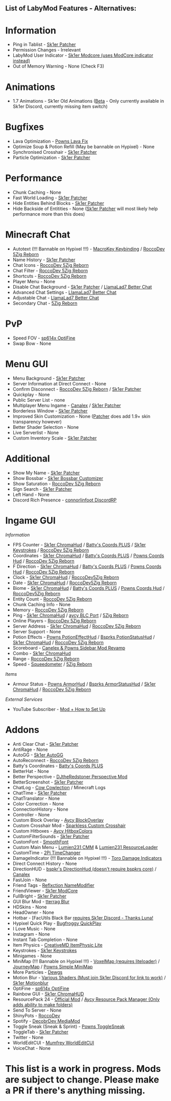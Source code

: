 ## List of LabyMod Features - Alternatives:

# Information
- Ping in Tablist - [Sk1er Patcher](https://sk1er.club/mods/patcher)
- Permission Changes - Irrelevant
- LabyMod User Indicator - [Sk1er Modcore (uses ModCore indicator instead)](https://sk1er.club/mods/modcore)
- Out of Memory Warning - None (Check F3)

# Animations
- 1.7 Animations - Sk1er Old Animations ([Beta](https://sk1er.club/beta) - Only currently available in Sk1er Discord, currently missing item switch)

# Bugfixes
- Lava Optimization - [Powns Lava Fix](https://download.powns.dev/lavafix189)
- Optimize Soup & Potion Refill (May be bannable on Hypixel) - None
- Synchronised Crosshair - [Sk1er Patcher](https://sk1er.club/mods/patcher)
- Particle Optimization - [Sk1er Patcher](https://sk1er.club/mods/patcher)

# Performance
- Chunk Caching - None
- Fast World Loading - [Sk1er Patcher](https://sk1er.club/mods/patcher)
- Hide Entities Behind Blocks - [Sk1er Patcher](https://sk1er.club/mods/patcher)
- Hide Backside of Entitities - None ([Sk1er Patcher](https://sk1er.club/mods/patcher) will most likely help performance more than this does)

# Minecraft Chat
- Autotext (!!! Bannable on Hypixel !!!) - [MacroKey Keybinding](https://www.curseforge.com/minecraft/mc-mods/macrokey-keybinding/files/2659839) / [RoccoDev 5Zig Reborn](https://5zigreborn.eu/)
- Name History - [Sk1er Patcher](https://sk1er.club/mods/patcher)
- Chat Icons - [RoccoDev 5Zig Reborn](https://5zigreborn.eu/)
- Chat Filter - [RoccoDev 5Zig Reborn](https://5zigreborn.eu/)
- Shortcuts - [RoccoDev 5Zig Reborn](https://5zigreborn.eu/)
- Player Menu - None
- Disable Chat Background - [Sk1er Patcher](https://sk1er.club/mods/patcher) / [LlamaLad7 Better Chat](https://www.curseforge.com/minecraft/mc-mods/better-chat/files/3048404)
- Advanced Chat Settings - [LlamaLad7 Better Chat](https://www.curseforge.com/minecraft/mc-mods/better-chat/files/3048404)
- Adjustable Chat - [LlamaLad7 Better Chat](https://www.curseforge.com/minecraft/mc-mods/better-chat/files/3048404)
- Secondary Chat - [5Zig Reborn](https://5zigreborn.eu/)

# PvP
- Speed FOV - [sp614x OptiFine](https://optifine.net)
- Swap Bow - None

# Menu GUI
- Menu Background - [Sk1er Patcher](https://sk1er.club/mods/patcher)
- Server Information at Direct Connect - None
- Confirm Disconnect - [RoccoDev 5Zig Reborn](https://5zigreborn.eu/) / [Sk1er Patcher](https://sk1er.club/mods/patcher)
- Quickplay - None
- Public Server List - none
- Multiplayer Menu Ingame - [Canalex](https://www.youtube.com/watch?v=04EangMQd7I) / [Sk1er Patcher](https://sk1er.club/mods/patcher)
- Borderless Window - [Sk1er Patcher](https://sk1er.club/mods/patcher)
- Improved Skin Customization - None ([Patcher](https://sk1er.club/mods/patcher) does add 1.9+ skin transparency however)
- Better Shader Selection - None
- Live Serverlist - None
- Custom Inventory Scale - [Sk1er Patcher](https://sk1er.club/mods/patcher)

# Additional
- Show My Name - [Sk1er Patcher](https://sk1er.club/mods/patcher)
- Show Bossbar - [Sk1er Bossbar Customizer](https://sk1er.club/mods/bossbar_customizer)
- Show Saturation - [RoccoDev 5Zig Reborn](https://5zigreborn.eu/)
- Sign Search - [Sk1er Patcher](https://sk1er.club/mods/patcher)
- Left Hand - None
- Discord Rich Presence - [connorlinfoot DiscordRP](https://hypixel.net/threads/forge-1-8-9-discordrp-rich-presence-for-minecraft-hypixel.1573606/)

# Ingame GUI 

_Information_
- FPS Counter - [Sk1er ChromaHud](https://sk1er.club/mods/ChromaHUD) / [Batty's Coords PLUS](https://www.curseforge.com/minecraft/mc-mods/batty-ui/files/2272073) / [Sk1er Keystrokes](https://sk1er.club/mods/keystrokesmod) / [RoccoDev 5Zig Reborn](https://5zigreborn.eu/)
- Coordinates - [Sk1er ChromaHud](https://sk1er.club/mods/ChromaHUD) / [Batty's Coords PLUS](https://www.curseforge.com/minecraft/mc-mods/batty-ui/files/2272073) / [Powns Coords Hud](https://download.powns.dev/coordsmod189) / [RoccoDev 5Zig Reborn](https://5zigreborn.eu/)
- F Direction - [Sk1er ChromaHud](https://sk1er.club/mods/ChromaHUD) / [Batty's Coords PLUS](https://www.curseforge.com/minecraft/mc-mods/batty-ui/files/2272073) / [Powns Coords Hud](https://download.powns.dev/coordsmod189) / [RoccoDev 5Zig Reborn](https://5zigreborn.eu/)
- Clock - [Sk1er ChromaHud](https://sk1er.club/mods/ChromaHUD) / [RoccoDev5Zig Reborn](https://5zigreborn.eu/)
- Date - [Sk1er ChromaHud](https://sk1er.club/mods/ChromaHUD) / [RoccoDev5Zig Reborn](https://5zigreborn.eu/)
- Biome - [Sk1er ChromaHud](https://sk1er.club/mods/ChromaHUD) / [Batty's Coords PLUS](https://www.curseforge.com/minecraft/mc-mods/batty-ui/files/2272073) / [Powns Coords Hud](https://download.powns.dev/coordsmod189) / [RoccoDev5Zig Reborn](https://5zigreborn.eu/)
- Entity Count - [RoccoDev 5Zig Reborn](https://5zigreborn.eu/)
- Chunk Caching Info - None
- Memory - [RoccoDev 5Zig Reborn](https://5zigreborn.eu/)
- Ping - [Sk1er ChromaHud](https://sk1er.club/mods/ChromaHUD) / [aycy BLC Port](https://www.youtube.com/watch?v=NAsefZXZbHQ) / [5Zig Reborn](https://5zigreborn.eu/)
- Online Players - [RoccoDev 5Zig Reborn](https://5zigreborn.eu/)
- Server Address - [Sk1er ChromaHud](https://sk1er.club/mods/ChromaHUD) / [RoccoDev 5Zig Reborn](https://5zigreborn.eu/)
- Server Support - None
- Potion Effects - [Powns PotionEffectHud](http://www.mediafire.com/file/pas0pju90s98r6o/%255B1.8.9%255D_Powns%2527_PotionEffect_HUD_-_1.0.jar/file) / [Bsprks PotionStatusHud](https://hypixel.net/threads/bspkrs-mods-for-1-8-9-forge.1207968/) / [Sk1er ChromaHud](https://sk1er.club/mods/ChromaHUD) / [RoccoDev 5Zig Reborn](https://5zigreborn.eu/)
- Scoreboard - [Canelex & Powns Sidebar Mod Revamp](https://www.youtube.com/watch?v=cn9VvT43yRs)
- Combo - [Sk1er ChromaHud](https://sk1er.club/mods/ChromaHUD)
- Range - [RoccoDev 5Zig Reborn](https://5zigreborn.eu/)
- Speed - [Squeedometer](https://www.curseforge.com/minecraft/mc-mods/squeedometer/files/2495576) / [5Zig Reborn](https://5zigreborn.eu/)

_Items_
- Armour Status - [Powns ArmorHud](https://download.powns.dev/armorhud189) / [Bsprks ArmorStatusHud](https://hypixel.net/threads/bspkrs-mods-for-1-8-9-forge.1207968/) / [Sk1er ChromaHud](https://sk1er.club/mods/ChromaHUD) / [RoccoDev 5Zig Reborn](https://5zigreborn.eu/)

_External Services_
- YouTube Subscriber - [Mod + How to Set Up](https://www.youtube.com/watch?v=jjNB1G37Uck)

# Addons
- Anti Clear Chat - [Sk1er Patcher](https://sk1er.club/mods/patcher)
- AntiRage - None
- AutoGG - [Sk1er AutoGG](https://sk1er.club/mods/autogg)
- AutoReconnect - [RoccoDev 5Zig Reborn](https://5zigreborn.eu/)
- Batty's Coordinates - [Batty's Coords PLUS](https://www.curseforge.com/minecraft/mc-mods/batty-ui/files/2272073) 
- BetterHat - None
- Better Perspective - [DJtheRedstoner Perspective Mod](https://github.com/DJtheRedstoner/PerspectiveModv4/releases/)
- BetterScreenshot - [Sk1er Patcher](https://sk1er.club/mods/patcher)
- ChatLog - [Cow Cowlection](https://github.com/cow-mc/Cowlection/releases/download/v1.8.9-0.11.0/Cowlection-1.8.9-0.11.0.jar) / Minecraft Logs
- ChatTime - [Sk1er Patcher](https://sk1er.club/mods/patcher)
- ChatTranslator - None
- Color Correction - None
- ConnectionHistory - None
- Controller - None
- Custom Block Overlay - [Aycy BlockOverlay](https://hypixel.net/threads/forge-1-8-9-block-overlay-v4-0-3.1417995/)
- Custom Crosshair Mod - [Sparkless Custom Crosshair](https://www.curseforge.com/minecraft/mc-mods/custom-crosshair-mod/files/2304056)
- Custom Hitboxes - [Aycy HitboxColors](http://www.mediafire.com/file/rci3i8m09yoek7u/HitboxColors-v1.0.jar)
- CustomFilterSounds - [Sk1er Patcher](https://sk1er.club/mods/patcher)
- CustomFont - [SmoothFont](https://www.curseforge.com/minecraft/mc-mods/smooth-font/files/2568454)
- Custom Main Menu - [Lumien231 CMM](https://www.curseforge.com/minecraft/mc-mods/custom-main-menu/files/2280558) & [Lumien231 ResourceLoader](https://www.curseforge.com/minecraft/mc-mods/resource-loader/files/2271089)
- CustomTime - [2Pi TimeChanger](https://2pi.pw/mods/timechanger)
- DamageIndicator (!!! Bannable on Hypixel !!!) - [Toro Damage Indicators](https://www.curseforge.com/minecraft/mc-mods/torohealth-damage-indicators/files/2353090)
- Direct Connect History - None
- DirectionHUD - [bspkr's DirectionHud (doesn't require bspkrs core)](https://github.com/ReflxctionDev/bspkrsCore/releases/tag/1.24) / [Canalex](https://www.youtube.com/watch?v=Anwxqk2EAlE)
- FastJoin - None
- Friend Tags - [Reflxction NameModifier](https://github.com/ReflxctionDev/NameModifier/releases)
- FriendViewer - [Sk1er ModCore](https://sk1er.club/modcore)
- FullBright - [Sk1er Patcher](https://sk1er.club/mods/patcher)
- GUI Blur Mod - [tterrag Blur](https://www.curseforge.com/minecraft/mc-mods/blur/files/26)
- HDSkins - None
- HeadOwner - None
- Hotbar - [FacUtils Black Bar [requires Sk1er Discord - Thanks Luna!](https://canary.discord.com/channels/411619823445999637/411620457754787841/794326180819107880)
- Hypixel Quick Play - [Bugfroggy QuickPlay](https://hypixel.net/threads/forge-quickplay-v2-0-3-quickly-join-games-on-the-network.1317410/)
- I Love Music - None
- Instagram - None
- Instant Tab Completion - None
- Item Physics - [CreativeMD ItemPhysic Lite](https://www.curseforge.com/minecraft/mc-mods/itemphysic-lite/files/2439695)
- Keystrokes - [Sk1er Keystrokes](https://sk1er.club/mods/keystrokesmod)
- Minigames - None
- MiniMap (!!! Bannable on Hypixel !!!) - [VoxelMap (requires liteloader)](https://www.curseforge.com/minecraft/mc-mods/voxelmap/files/2460202) / [JourneyMap](https://www.curseforge.com/minecraft/mc-mods/journeymap/files/2311867) / [Powns Simple MiniMap](https://github.com/pownsgg/MiniMap)
- More Particles - [Dewgs](https://www.mediafire.com/file/z42f9gzegatz9cq/%255B1.8.9%255DParticleMod-1.02.jar/file)
- Motion Blur - [Various Shaders (Must join Sk1er Discord for link to work)](https://canary.discordapp.com/channels/411619823445999637/411620521382510592/702326988228263936) / [Sk1er Motionblur](https://sk1er.club/mods/motionblurmod)
- OptiFine - [sp614x OptiFine](https://optifine.net)
- Rainbow GUI - [Sk1er ChromaHUD](https://sk1er.club/mods/ChromaHUD)
- ResourcePack 24 - [Official Mod](https://resourcepacks24.de/texturepack-mod) / [Aycy Resource Pack Manager (Only adds ability to make folders)](https://www.youtube.com/watch?v=OQZFWrrE)
- Send To Server - None
- ShinyPots - [RoccoDev](https://github.com/RoccoDev/ShinyPots-1.8/releases/tag/1.5)
- Spotify - [DecobrDev MediaMod](https://www.curseforge.com/minecraft/mc-mods/mediamod/files/2797563)
- Toggle Sneak (Sneak & Sprint) - [Powns ToggleSneak](https://download.powns.dev/togglesneak189)
- ToggleTab - [Sk1er Patcher](https://sk1er.club/mods/patcher)
- Twitter - None
- WorldEditCUI - [Mumfrey WorldEditCUI](https://www.curseforge.com/minecraft/mc-mods/worldeditcui/files/2352911)
- VoiceChat - None

# This list is a work in progress. Mods are subject to change. Please make a PR if there's anything missing.
